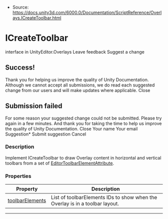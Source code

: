 * Source: https://docs.unity3d.com/6000.0/Documentation/ScriptReference/Overlays.ICreateToolbar.html

# ICreateToolbar
interface in UnityEditor.Overlays
Leave feedback
Suggest a change
## Success!
Thank you for helping us improve the quality of Unity Documentation. Although we cannot accept all submissions, we do read each suggested change from our users and will make updates where applicable.
Close
## Submission failed
For some reason your suggested change could not be submitted. Please <a>try again</a> in a few minutes. And thank you for taking the time to help us improve the quality of Unity Documentation.
Close
Your name Your email Suggestion* Submit suggestion
Cancel
### Description
Implement ICreateToolbar to draw Overlay content in horizontal and vertical toolbars from a set of [EditorToolbarElementAttribute](https://docs.unity3d.com/6000.0/Documentation/ScriptReference/Toolbars.EditorToolbarElementAttribute.html).
### Properties
Property | Description  
---|---  
[toolbarElements](https://docs.unity3d.com/6000.0/Documentation/ScriptReference/Overlays.ICreateToolbar-toolbarElements.html) | List of toolbarElements IDs to show when the Overlay is in a toolbar layout.  
* * *
